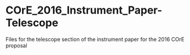 # COrE_2016_Instrument_Paper-Telescope
Files for the telescope section of the instrument paper for the 2016 COrE proposal
